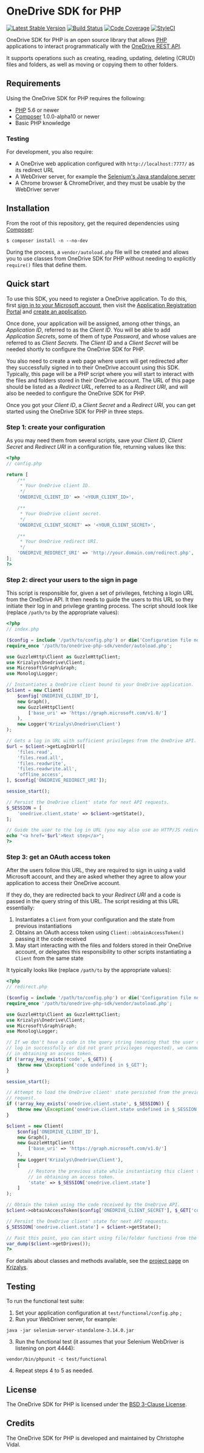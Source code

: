 OneDrive SDK for PHP
====================

[![Latest Stable Version](https://poser.pugx.org/krizalys/onedrive-php-sdk/v/stable)](https://packagist.org/packages/krizalys/onedrive-php-sdk)
[![Build Status](https://travis-ci.org/krizalys/onedrive-php-sdk.svg?branch=master)](https://travis-ci.org/krizalys/onedrive-php-sdk)
[![Code Coverage](https://codecov.io/gh/krizalys/onedrive-php-sdk/branch/master/graph/badge.svg)](https://codecov.io/gh/krizalys/onedrive-php-sdk)
[![StyleCI](https://styleci.io/repos/23994489/shield?style=flat)](https://styleci.io/repos/23994489)

OneDrive SDK for PHP is an open source library that allows [PHP][php]
applications to interact programmatically with the [OneDrive REST
API][onedrive-rest-api].

It supports operations such as creating, reading, updating, deleting (CRUD)
files and folders, as well as moving or copying them to other folders.

Requirements
------------

Using the OneDrive SDK for PHP requires the following:

* [PHP][php] 5.6 or newer
* [Composer][composer] 1.0.0-alpha10 or newer
* Basic PHP knowledge

### Testing

For development, you also require:

* A OneDrive web application configured with `http://localhost:7777/` as its
  redirect URL
* A WebDriver server, for example the [Selenium's Java standalone
  server][selenium-server-standalone]
* A Chrome browser & ChromeDriver, and they must be usable by the WebDriver
  server

Installation
------------

From the root of this repository, get the required dependencies using
[Composer][composer]:

```
$ composer install -n --no-dev
```

During the process, a `vendor/autoload.php` file will be created and allows you
to use classes from OneDrive SDK for PHP without needing to explicitly
`require()` files that define them.

Quick start
-----------

To use this SDK, you need to register a OneDrive application. To do this, first
[sign in to your Microsoft account][microsoft-account-login], then visit the
[Application Registration Portal][app-registration-portal] and [create an
application][register-app].

Once done, your application will be assigned, among other things, an
*Application ID*, referred to as the *Client ID*. You will be able to add
*Application Secrets*, some of them of type *Password*, and whose values are
referred to as *Client Secrets*. The *Client ID* and a *Client Secret* will be
needed shortly to configure the OneDrive SDK for PHP.

You also need to create a web page where users will get redirected after they
successfully signed in to their OneDrive account using this SDK. Typically, this
page will be a PHP script where you will start to interact with the files and
folders stored in their OneDrive account. The URL of this page should be listed
as a *Redirect URL*, referred to as a *Redirect URI*, and will also be needed to
configure the OneDrive SDK for PHP.

Once you got your *Client ID*, a *Client Secret* and a *Redirect URI*, you can
get started using the OneDrive SDK for PHP in three steps.

### Step 1: create your configuration

As you may need them from several scripts, save your *Client ID*, *Client
Secret* and *Redirect URI* in a configuration file, returning values like this:

```php
<?php
// config.php

return [
    /**
     * Your OneDrive client ID.
     */
    'ONEDRIVE_CLIENT_ID' => '<YOUR_CLIENT_ID>',

    /**
     * Your OneDrive client secret.
     */
    'ONEDRIVE_CLIENT_SECRET' => '<YOUR_CLIENT_SECRET>',

    /**
     * Your OneDrive redirect URI.
     */
    'ONEDRIVE_REDIRECT_URI' => 'http://your.domain.com/redirect.php',
];
?>
```

### Step 2: direct your users to the sign in page

This script is responsible for, given a set of privileges, fetching a login URL
from the OneDrive API. It then needs to guide the users to this URL so they
initiate their log in and privilege granting process. The script should look
like (replace `/path/to` by the appropriate values):

```php
<?php
// index.php

($config = include '/path/to/config.php') or die('Configuration file not found');
require_once '/path/to/onedrive-php-sdk/vendor/autoload.php';

use GuzzleHttp\Client as GuzzleHttpClient;
use Krizalys\Onedrive\Client;
use Microsoft\Graph\Graph;
use Monolog\Logger;

// Instantiates a OneDrive client bound to your OneDrive application.
$client = new Client(
    $config['ONEDRIVE_CLIENT_ID'],
    new Graph(),
    new GuzzleHttpClient(
        ['base_uri' => 'https://graph.microsoft.com/v1.0/']
    ),
    new Logger('Krizalys\Onedrive\Client')
);

// Gets a log in URL with sufficient privileges from the OneDrive API.
$url = $client->getLogInUrl([
    'files.read',
    'files.read.all',
    'files.readwrite',
    'files.readwrite.all',
    'offline_access',
], $config['ONEDRIVE_REDIRECT_URI']);

session_start();

// Persist the OneDrive client' state for next API requests.
$_SESSION = [
    'onedrive.client.state' => $client->getState(),
];

// Guide the user to the log in URL (you may also use an HTTP/JS redirect).
echo "<a href='$url'>Next step</a>";
?>
```

### Step 3: get an OAuth access token

After the users follow this URL, they are required to sign in using a valid
Microsoft account, and they are asked whether they agree to allow your
application to access their OneDrive account.

If they do, they are redirected back to your *Redirect URI* and a code is passed
in the query string of this URL. The script residing at this URL essentially:

1. Instantiates a `Client` from your configuration and the state from previous
instantiations
2. Obtains an OAuth access token using `Client::obtainAccessToken()`
passing it the code received
3. May start interacting with the files and folders stored in their OneDrive
account, or delegates this responsibility to other scripts instantiating a
`Client` from the same state

It typically looks like (replace `/path/to` by the appropriate values):

```php
<?php
// redirect.php

($config = include '/path/to/config.php') or die('Configuration file not found');
require_once '/path/to/onedrive-php-sdk/vendor/autoload.php';

use GuzzleHttp\Client as GuzzleHttpClient;
use Krizalys\Onedrive\Client;
use Microsoft\Graph\Graph;
use Monolog\Logger;

// If we don't have a code in the query string (meaning that the user did not
// log in successfully or did not grant privileges requested), we cannot proceed
// in obtaining an access token.
if (!array_key_exists('code', $_GET)) {
    throw new \Exception('code undefined in $_GET');
}

session_start();

// Attempt to load the OneDrive client' state persisted from the previous
// request.
if (!array_key_exists('onedrive.client.state', $_SESSION)) {
    throw new \Exception('onedrive.client.state undefined in $_SESSION');
}

$client = new Client(
    $config['ONEDRIVE_CLIENT_ID'],
    new Graph(),
    new GuzzleHttpClient(
        ['base_uri' => 'https://graph.microsoft.com/v1.0/']
    ),
    new Logger('Krizalys\Onedrive\Client'),
    [
        // Restore the previous state while instantiating this client to proceed
        // in obtaining an access token.
        'state' => $_SESSION['onedrive.client.state']
    ]
);

// Obtain the token using the code received by the OneDrive API.
$client->obtainAccessToken($config['ONEDRIVE_CLIENT_SECRET'], $_GET['code']);

// Persist the OneDrive client' state for next API requests.
$_SESSION['onedrive.client.state'] = $client->getState();

// Past this point, you can start using file/folder functions from the SDK, eg:
var_dump($client->getDrives());
?>
```

For details about classes and methods available, see the [project
page][ondrive-php-sdk] on [Krizalys][krizalys].

Testing
-------

To run the functional test suite:

1. Set your application configuration at `test/functional/config.php` ;
2. Run your WebDriver server, for example:

```
java -jar selenium-server-standalone-3.14.0.jar
```

3. Run the functional test (it assumes that your Selenium WebDriver is listening
   on port 4444):

```
vendor/bin/phpunit -c test/functional
```

4. Repeat steps 4 to 5 as needed.

License
-------

The OneDrive SDK for PHP is licensed under the [BSD 3-Clause
License][bsd-3-clause].

Credits
-------

The OneDrive SDK for PHP is developed and maintained by Christophe Vidal.

[php]:                        http://php.net/
[onedrive-rest-api]:          https://docs.microsoft.com/en-us/onedrive/developer/rest-api/?view=odsp-graph-online
[composer]:                   https://getcomposer.org/
[selenium-server-standalone]: http://selenium-release.storage.googleapis.com/index.html
[microsoft-account-login]:    https://login.live.com/
[app-registration-portal]:    https://apps.dev.microsoft.com/
[register-app]:               https://apps.dev.microsoft.com/portal/register-app
[ondrive-php-sdk]:            http://www.krizalys.com/software/onedrive-php-sdk
[krizalys]:                   http://www.krizalys.com/
[bsd-3-clause]:               https://opensource.org/licenses/BSD-3-Clause
